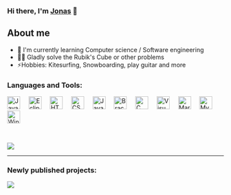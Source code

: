 ### Hi there, I'm [Jonas](https://github.com/Jonas-Hamburg/) 👋

## About me
- 🌱 I'm currently learning Computer science / Software engineering
- 🧙‍♂️ Gladly solve the Rubik's Cube or other problems
- ⚡Hobbies: Kitesurfing, Snowboarding, play guitar and more

### Languages and Tools:

[<img alt="Java" height="30px" src="https://upload.wikimedia.org/wikipedia/de/e/e1/Java-Logo.svg">](#Java)&nbsp;&nbsp;&nbsp;&nbsp;
[<img alt="Eclipse" height="30px" src="https://upload.wikimedia.org/wikipedia/commons/d/d0/Eclipse-Luna-Logo.svg">](#Eclipse)&nbsp;&nbsp;&nbsp;&nbsp;
[<img alt="HTML" height="30px" src="https://upload.wikimedia.org/wikipedia/commons/6/61/HTML5_logo_and_wordmark.svg">](#HTML)&nbsp;&nbsp;&nbsp;&nbsp;
[<img alt="CSS" height="30px" src="https://upload.wikimedia.org/wikipedia/commons/d/d5/CSS3_logo_and_wordmark.svg">](#CSS)&nbsp;&nbsp;&nbsp;&nbsp;
[<img alt="JavaScript" height="30px" src="https://upload.wikimedia.org/wikipedia/commons/9/99/Unofficial_JavaScript_logo_2.svg">](#JavaScript)&nbsp;&nbsp;&nbsp;&nbsp;
[<img alt="Brackets" height="30px" src="https://upload.wikimedia.org/wikipedia/commons/4/4c/Brackets_Icon.svg">](#Brackets)&nbsp;&nbsp;&nbsp;&nbsp;
[<img alt="C" height="30px" src="https://upload.wikimedia.org/wikipedia/commons/3/35/The_C_Programming_Language_logo.svg">](#C)&nbsp;&nbsp;&nbsp;&nbsp;
[<img alt="Visual Studio Code" height="30px" src="https://upload.wikimedia.org/wikipedia/commons/2/2d/Visual_Studio_Code_1.18_icon.svg">](#Visual%20Studio%20Code)&nbsp;&nbsp;&nbsp;&nbsp;
[<img alt="MariaDB" height="30px" src="https://upload.wikimedia.org/wikipedia/commons/c/c9/MariaDB_Logo.png">](#MariaDB)&nbsp;&nbsp;&nbsp;&nbsp;
[<img alt="MySQL" height="30px" src="https://upload.wikimedia.org/wikipedia/de/d/dd/MySQL_logo.svg"/>](#MySQL)&nbsp;&nbsp;&nbsp;&nbsp;
[<img alt="Windows Terminal" height="30px" src="https://upload.wikimedia.org/wikipedia/commons/0/01/Windows_Terminal_Logo_256x256.png">](#Windows%20Terminal)

<br>

[<img src="https://github-readme-stats.vercel.app/api/top-langs/?username=Jonas-Hamburg&layout=compact&title_color=333&text_color=333&bg_color=F5F8FA&hide_border=true">](#onGithub)

---

### Newly published projects:
[<img src="https://github-readme-stats.vercel.app/api/pin/?username=Jonas-Hamburg&repo=Tic-Tac-Toe&title_color=333&text_color=333&bg_color=F5F8FA&hide_border=true">](https://github.com/Jonas-Hamburg/Tic-Tac-Toe/)

<!---
Jonas-Hamburg/Jonas-Hamburg is a ✨ special ✨ repository because its `README.md` (this file) appears on your GitHub profile.
You can click the Preview link to take a look at your changes.
--->
